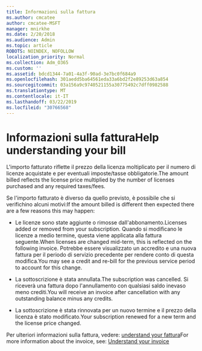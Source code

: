 ```yaml
---
title: Informazioni sulla fattura
ms.author: cmcatee
author: cmcatee-MSFT
manager: mnirkhe
ms.date: 2/20/2018
ms.audience: Admin
ms.topic: article
ROBOTS: NOINDEX, NOFOLLOW
localization_priority: Normal
ms.collection: Adm_O365
ms.custom: ''
ms.assetid: bdcd1344-7a01-4a3f-90ad-3e7bc0f684a9
ms.openlocfilehash: 301aedd5ba64561eda33a6bd2f2e89253d63a854
ms.sourcegitcommit: 03a156a9c9740521155a30775492c7dff0982588
ms.translationtype: MT
ms.contentlocale: it-IT
ms.lasthandoff: 03/22/2019
ms.locfileid: "30766568"
---
```

# <a name="help-understanding-your-bill"></a><span data-ttu-id="f5407-102">Informazioni sulla fattura</span><span class="sxs-lookup"><span data-stu-id="f5407-102">Help understanding your bill</span></span>

<span data-ttu-id="f5407-103">L'importo fatturato riflette il prezzo della licenza moltiplicato per il numero di licenze acquistate e per eventuali imposte/tasse obbligatorie.</span><span class="sxs-lookup"><span data-stu-id="f5407-103">The amount billed reflects the license price multiplied by the number of licenses purchased and any required taxes/fees.</span></span>
  
<span data-ttu-id="f5407-104">Se l'importo fatturato è diverso da quello previsto, è possibile che si verifichino alcuni motivi:</span><span class="sxs-lookup"><span data-stu-id="f5407-104">If the amount billed is different then expected there are a few reasons this may happen:</span></span>
  
- <span data-ttu-id="f5407-105">Le licenze sono state aggiunte o rimosse dall'abbonamento.</span><span class="sxs-lookup"><span data-stu-id="f5407-105">Licenses added or removed from your subscription.</span></span> <span data-ttu-id="f5407-106">Quando si modificano le licenze a medio termine, questa viene applicata alla fattura seguente.</span><span class="sxs-lookup"><span data-stu-id="f5407-106">When licenses are changed mid-term, this is reflected on the following invoice.</span></span> <span data-ttu-id="f5407-107">Potrebbe essere visualizzato un accredito e una nuova fattura per il periodo di servizio precedente per rendere conto di questa modifica.</span><span class="sxs-lookup"><span data-stu-id="f5407-107">You may see a credit and re-bill for the previous service period to account for this change.</span></span>
    
- <span data-ttu-id="f5407-108">La sottoscrizione è stata annullata.</span><span class="sxs-lookup"><span data-stu-id="f5407-108">The subscription was cancelled.</span></span> <span data-ttu-id="f5407-109">Si riceverà una fattura dopo l'annullamento con qualsiasi saldo inevaso meno crediti.</span><span class="sxs-lookup"><span data-stu-id="f5407-109">You will receive an invoice after cancellation with any outstanding balance minus any credits.</span></span>
    
- <span data-ttu-id="f5407-110">La sottoscrizione è stata rinnovata per un nuovo termine e il prezzo della licenza è stato modificato.</span><span class="sxs-lookup"><span data-stu-id="f5407-110">Your subscription renewed for a new term and the license price changed.</span></span>
    
<span data-ttu-id="f5407-111">Per ulteriori informazioni sulla fattura, vedere: [understand your fattura](https://support.office.com/article/0724b428-fb59-4962-8c37-6674166d7507)</span><span class="sxs-lookup"><span data-stu-id="f5407-111">For more information about the invoice, see: [Understand your invoice](https://support.office.com/article/0724b428-fb59-4962-8c37-6674166d7507)</span></span>
  

